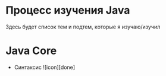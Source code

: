 # Процесс изучения Java
<p>Здесь будет список тем и подтем, которые я изучаю/изучил</p>

# Java Core

+ Синтаксис ![icon][done]

